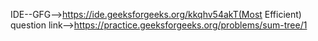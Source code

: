 IDE--GFG-->https://ide.geeksforgeeks.org/kkqhv54akT(Most Efficient)
question link-->https://practice.geeksforgeeks.org/problems/sum-tree/1
